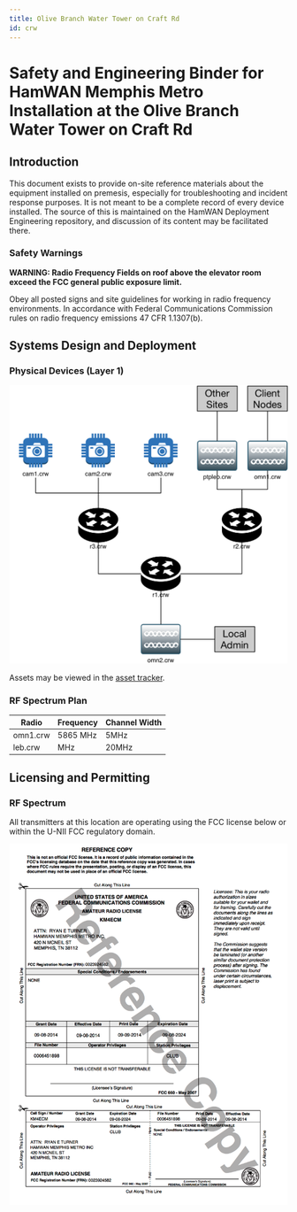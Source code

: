 ```yaml
---
title: Olive Branch Water Tower on Craft Rd
id: crw
---
```


# Safety and Engineering Binder for HamWAN Memphis Metro Installation at the Olive Branch Water Tower on Craft Rd

## Introduction

This document exists to provide on-site reference materials about the equipment installed on premesis, especially for troubleshooting and incident response purposes. It is not meant to be a complete record of every device installed. The source of this is maintained on the HamWAN Deployment Engineering repository, and discussion of its content may be facilitated there.

### Safety Warnings

**WARNING: Radio Frequency Fields on roof above the elevator room exceed the FCC general public exposure limit.**

Obey all posted signs and site guidelines for working in radio frequency environments. In accordance with Federal Communications Commission rules on radio frequency emissions 47 CFR 1.1307(b).

## Systems Design and Deployment

### Physical Devices (Layer 1)

![](assets/crw-network-diagram-layer1.png)

Assets may be viewed in the [asset tracker](https://github.com/memhamwan/inventory/issues?utf8=✓&q=label%3Acrw).

### RF Spectrum Plan

| Radio    | Frequency | Channel Width |
| -------- | --------- | ------------- |
| omn1.crw | 5865 MHz  | 5MHz          |
| leb.crw  | MHz       | 20MHz         |

## Licensing and Permitting

### RF Spectrum

All transmitters at this location are operating using the FCC license below or within the U-NII FCC regulatory domain.

![KM4ECM FCC License](assets/KM4ECM-FCC-License.png)
